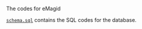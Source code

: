 The codes for eMagid

[```schema.sql```](https://github.com/southpenguin/eMagid/blob/master/schema.sql) contains the SQL codes for the database.
